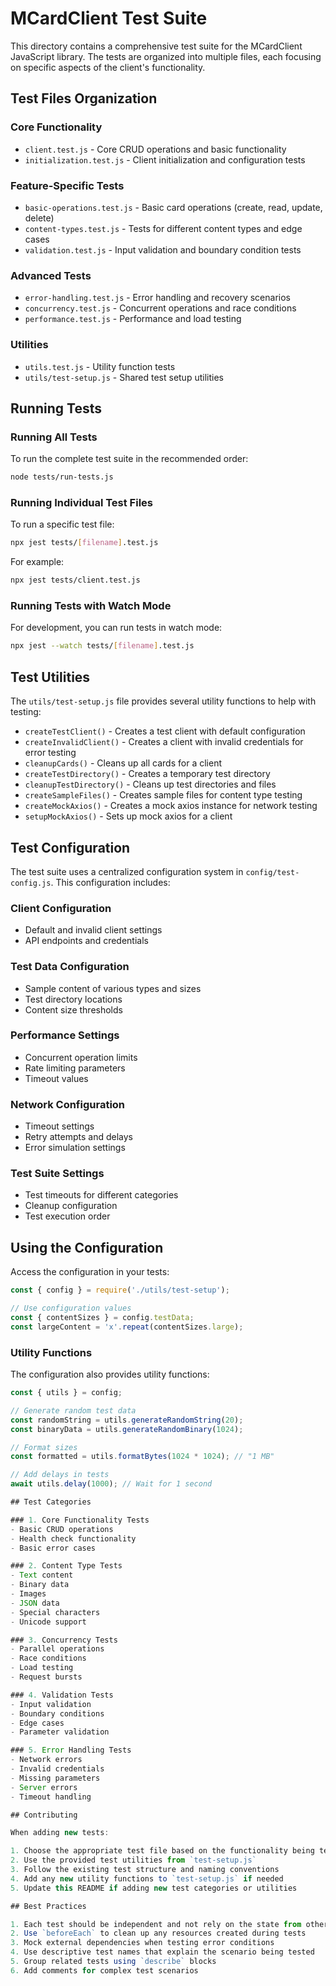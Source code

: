 # MCardClient Test Suite

This directory contains a comprehensive test suite for the MCardClient JavaScript library. The tests are organized into multiple files, each focusing on specific aspects of the client's functionality.

## Test Files Organization

### Core Functionality
- `client.test.js` - Core CRUD operations and basic functionality
- `initialization.test.js` - Client initialization and configuration tests

### Feature-Specific Tests
- `basic-operations.test.js` - Basic card operations (create, read, update, delete)
- `content-types.test.js` - Tests for different content types and edge cases
- `validation.test.js` - Input validation and boundary condition tests

### Advanced Tests
- `error-handling.test.js` - Error handling and recovery scenarios
- `concurrency.test.js` - Concurrent operations and race conditions
- `performance.test.js` - Performance and load testing

### Utilities
- `utils.test.js` - Utility function tests
- `utils/test-setup.js` - Shared test setup utilities

## Running Tests

### Running All Tests
To run the complete test suite in the recommended order:
```bash
node tests/run-tests.js
```

### Running Individual Test Files
To run a specific test file:
```bash
npx jest tests/[filename].test.js
```

For example:
```bash
npx jest tests/client.test.js
```

### Running Tests with Watch Mode
For development, you can run tests in watch mode:
```bash
npx jest --watch tests/[filename].test.js
```

## Test Utilities

The `utils/test-setup.js` file provides several utility functions to help with testing:

- `createTestClient()` - Creates a test client with default configuration
- `createInvalidClient()` - Creates a client with invalid credentials for error testing
- `cleanupCards()` - Cleans up all cards for a client
- `createTestDirectory()` - Creates a temporary test directory
- `cleanupTestDirectory()` - Cleans up test directories and files
- `createSampleFiles()` - Creates sample files for content type testing
- `createMockAxios()` - Creates a mock axios instance for network testing
- `setupMockAxios()` - Sets up mock axios for a client

## Test Configuration

The test suite uses a centralized configuration system in `config/test-config.js`. This configuration includes:

### Client Configuration
- Default and invalid client settings
- API endpoints and credentials

### Test Data Configuration
- Sample content of various types and sizes
- Test directory locations
- Content size thresholds

### Performance Settings
- Concurrent operation limits
- Rate limiting parameters
- Timeout values

### Network Configuration
- Timeout settings
- Retry attempts and delays
- Error simulation settings

### Test Suite Settings
- Test timeouts for different categories
- Cleanup configuration
- Test execution order

## Using the Configuration

Access the configuration in your tests:

```javascript
const { config } = require('./utils/test-setup');

// Use configuration values
const { contentSizes } = config.testData;
const largeContent = 'x'.repeat(contentSizes.large);
```

### Utility Functions

The configuration also provides utility functions:

```javascript
const { utils } = config;

// Generate random test data
const randomString = utils.generateRandomString(20);
const binaryData = utils.generateRandomBinary(1024);

// Format sizes
const formatted = utils.formatBytes(1024 * 1024); // "1 MB"

// Add delays in tests
await utils.delay(1000); // Wait for 1 second

## Test Categories

### 1. Core Functionality Tests
- Basic CRUD operations
- Health check functionality
- Basic error cases

### 2. Content Type Tests
- Text content
- Binary data
- Images
- JSON data
- Special characters
- Unicode support

### 3. Concurrency Tests
- Parallel operations
- Race conditions
- Load testing
- Request bursts

### 4. Validation Tests
- Input validation
- Boundary conditions
- Edge cases
- Parameter validation

### 5. Error Handling Tests
- Network errors
- Invalid credentials
- Missing parameters
- Server errors
- Timeout handling

## Contributing

When adding new tests:

1. Choose the appropriate test file based on the functionality being tested
2. Use the provided test utilities from `test-setup.js`
3. Follow the existing test structure and naming conventions
4. Add any new utility functions to `test-setup.js` if needed
5. Update this README if adding new test categories or utilities

## Best Practices

1. Each test should be independent and not rely on the state from other tests
2. Use `beforeEach` to clean up any resources created during tests
3. Mock external dependencies when testing error conditions
4. Use descriptive test names that explain the scenario being tested
5. Group related tests using `describe` blocks
6. Add comments for complex test scenarios
